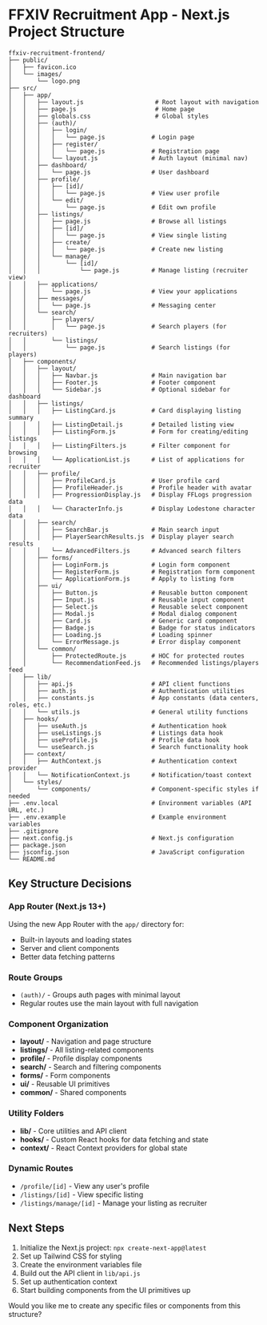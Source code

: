 # FFXIV Recruitment App - Next.js Project Structure

```
ffxiv-recruitment-frontend/
├── public/
│   ├── favicon.ico
│   └── images/
│       └── logo.png
├── src/
│   ├── app/
│   │   ├── layout.js                    # Root layout with navigation
│   │   ├── page.js                      # Home page
│   │   ├── globals.css                  # Global styles
│   │   ├── (auth)/
│   │   │   ├── login/
│   │   │   │   └── page.js             # Login page
│   │   │   ├── register/
│   │   │   │   └── page.js             # Registration page
│   │   │   └── layout.js               # Auth layout (minimal nav)
│   │   ├── dashboard/
│   │   │   └── page.js                 # User dashboard
│   │   ├── profile/
│   │   │   ├── [id]/
│   │   │   │   └── page.js             # View user profile
│   │   │   └── edit/
│   │   │       └── page.js             # Edit own profile
│   │   ├── listings/
│   │   │   ├── page.js                 # Browse all listings
│   │   │   ├── [id]/
│   │   │   │   └── page.js             # View single listing
│   │   │   ├── create/
│   │   │   │   └── page.js             # Create new listing
│   │   │   └── manage/
│   │   │       └── [id]/
│   │   │           └── page.js         # Manage listing (recruiter view)
│   │   ├── applications/
│   │   │   └── page.js                 # View your applications
│   │   ├── messages/
│   │   │   └── page.js                 # Messaging center
│   │   └── search/
│   │       ├── players/
│   │       │   └── page.js             # Search players (for recruiters)
│   │       └── listings/
│   │           └── page.js             # Search listings (for players)
│   ├── components/
│   │   ├── layout/
│   │   │   ├── Navbar.js               # Main navigation bar
│   │   │   ├── Footer.js               # Footer component
│   │   │   └── Sidebar.js              # Optional sidebar for dashboard
│   │   ├── listings/
│   │   │   ├── ListingCard.js          # Card displaying listing summary
│   │   │   ├── ListingDetail.js        # Detailed listing view
│   │   │   ├── ListingForm.js          # Form for creating/editing listings
│   │   │   ├── ListingFilters.js       # Filter component for browsing
│   │   │   └── ApplicationList.js      # List of applications for recruiter
│   │   ├── profile/
│   │   │   ├── ProfileCard.js          # User profile card
│   │   │   ├── ProfileHeader.js        # Profile header with avatar
│   │   │   ├── ProgressionDisplay.js   # Display FFLogs progression data
│   │   │   └── CharacterInfo.js        # Display Lodestone character data
│   │   ├── search/
│   │   │   ├── SearchBar.js            # Main search input
│   │   │   ├── PlayerSearchResults.js  # Display player search results
│   │   │   └── AdvancedFilters.js      # Advanced search filters
│   │   ├── forms/
│   │   │   ├── LoginForm.js            # Login form component
│   │   │   ├── RegisterForm.js         # Registration form component
│   │   │   └── ApplicationForm.js      # Apply to listing form
│   │   ├── ui/
│   │   │   ├── Button.js               # Reusable button component
│   │   │   ├── Input.js                # Reusable input component
│   │   │   ├── Select.js               # Reusable select component
│   │   │   ├── Modal.js                # Modal dialog component
│   │   │   ├── Card.js                 # Generic card component
│   │   │   ├── Badge.js                # Badge for status indicators
│   │   │   ├── Loading.js              # Loading spinner
│   │   │   └── ErrorMessage.js         # Error display component
│   │   └── common/
│   │       ├── ProtectedRoute.js       # HOC for protected routes
│   │       └── RecommendationFeed.js   # Recommended listings/players feed
│   ├── lib/
│   │   ├── api.js                      # API client functions
│   │   ├── auth.js                     # Authentication utilities
│   │   ├── constants.js                # App constants (data centers, roles, etc.)
│   │   └── utils.js                    # General utility functions
│   ├── hooks/
│   │   ├── useAuth.js                  # Authentication hook
│   │   ├── useListings.js              # Listings data hook
│   │   ├── useProfile.js               # Profile data hook
│   │   └── useSearch.js                # Search functionality hook
│   ├── context/
│   │   ├── AuthContext.js              # Authentication context provider
│   │   └── NotificationContext.js      # Notification/toast context
│   └── styles/
│       └── components/                 # Component-specific styles if needed
├── .env.local                          # Environment variables (API URL, etc.)
├── .env.example                        # Example environment variables
├── .gitignore
├── next.config.js                      # Next.js configuration
├── package.json
├── jsconfig.json                       # JavaScript configuration
└── README.md
```

## Key Structure Decisions

### App Router (Next.js 13+)
Using the new App Router with the `app/` directory for:
- Built-in layouts and loading states
- Server and client components
- Better data fetching patterns

### Route Groups
- `(auth)/` - Groups auth pages with minimal layout
- Regular routes use the main layout with full navigation

### Component Organization
- **layout/** - Navigation and page structure
- **listings/** - All listing-related components
- **profile/** - Profile display components
- **search/** - Search and filtering components
- **forms/** - Form components
- **ui/** - Reusable UI primitives
- **common/** - Shared components

### Utility Folders
- **lib/** - Core utilities and API client
- **hooks/** - Custom React hooks for data fetching and state
- **context/** - React Context providers for global state

### Dynamic Routes
- `/profile/[id]` - View any user's profile
- `/listings/[id]` - View specific listing
- `/listings/manage/[id]` - Manage your listing as recruiter

## Next Steps

1. Initialize the Next.js project: `npx create-next-app@latest`
2. Set up Tailwind CSS for styling
3. Create the environment variables file
4. Build out the API client in `lib/api.js`
5. Set up authentication context
6. Start building components from the UI primitives up

Would you like me to create any specific files or components from this structure?